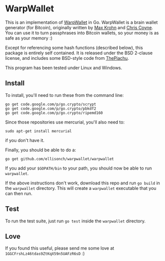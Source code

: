 # WarpWallet
This is an implementation of [WarpWallet](https://keybase.io/warp) in Go.  WarpWallet is a brain wallet generator (for Bitcoin), originally written by [Max Krohn](https://github.com/maxtaco) and [Chris Coyne](https://github.com/malgorithms).  You can use it to turn passphrases into Bitcoin wallets, so your money is as safe as your memory :)

Except for referencing some hash functions (described below), this package is entirely self contained.  It is released under the BSD 2-clause license, and includes some BSD-style code from [ThePiachu](https://github.com/thepiachu).

This program has been tested under Linux and Windows.

## Install
To install, you'll need to run these from the command line:

```
go get code.google.com/p/go.crypto/scrypt
go get code.google.com/p/go.crypto/pbkdf2
go get code.google.com/p/go.crypto/ripemd160
```

Since those repositories use mercurial, you'll also need to:

```
sudo apt-get install mercurial
```
if you don't have it.

Finally, you should be able to do a:

```
go get github.com/ellisonch/warpwallet/warpwallet
```
If you add your `$GOPATH/bin` to your path, you should now be able to run `warpwallet`.

If the above instructions don't work, download this repo and run `go build` in the `warpwallet` directory.  This will create a `warpwallet` executable that you can then run.

## Test
To run the test suite, just run `go test` inside the `warpwallet` directory.

## Love
If you found this useful, please send me some love at `1GGCFrshLz46tdas9ZtKqX59n5UAFzR6sD` :)
